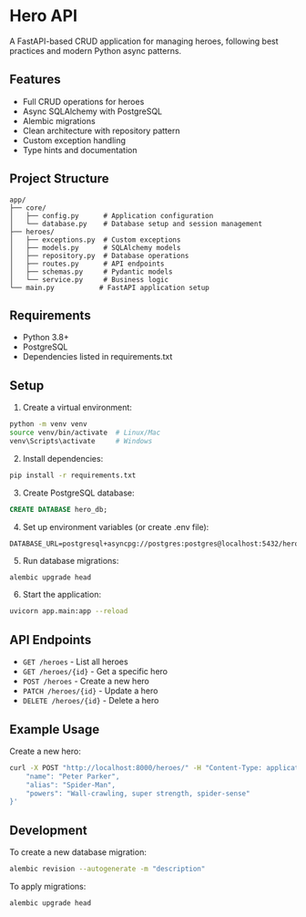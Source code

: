 # Hero API

A FastAPI-based CRUD application for managing heroes, following best practices and modern Python async patterns.

## Features

- Full CRUD operations for heroes
- Async SQLAlchemy with PostgreSQL
- Alembic migrations
- Clean architecture with repository pattern
- Custom exception handling
- Type hints and documentation

## Project Structure

```
app/
├── core/
│   ├── config.py      # Application configuration
│   └── database.py    # Database setup and session management
├── heroes/
│   ├── exceptions.py  # Custom exceptions
│   ├── models.py      # SQLAlchemy models
│   ├── repository.py  # Database operations
│   ├── routes.py      # API endpoints
│   ├── schemas.py     # Pydantic models
│   └── service.py     # Business logic
└── main.py           # FastAPI application setup
```

## Requirements

- Python 3.8+
- PostgreSQL
- Dependencies listed in requirements.txt

## Setup

1. Create a virtual environment:
```bash
python -m venv venv
source venv/bin/activate  # Linux/Mac
venv\Scripts\activate     # Windows
```

2. Install dependencies:
```bash
pip install -r requirements.txt
```

3. Create PostgreSQL database:
```sql
CREATE DATABASE hero_db;
```

4. Set up environment variables (or create .env file):
```
DATABASE_URL=postgresql+asyncpg://postgres:postgres@localhost:5432/hero_db
```

5. Run database migrations:
```bash
alembic upgrade head
```

6. Start the application:
```bash
uvicorn app.main:app --reload
```

## API Endpoints

- `GET /heroes` - List all heroes
- `GET /heroes/{id}` - Get a specific hero
- `POST /heroes` - Create a new hero
- `PATCH /heroes/{id}` - Update a hero
- `DELETE /heroes/{id}` - Delete a hero

## Example Usage

Create a new hero:
```bash
curl -X POST "http://localhost:8000/heroes/" -H "Content-Type: application/json" -d '{
    "name": "Peter Parker",
    "alias": "Spider-Man",
    "powers": "Wall-crawling, super strength, spider-sense"
}'
```

## Development

To create a new database migration:
```bash
alembic revision --autogenerate -m "description"
```

To apply migrations:
```bash
alembic upgrade head
```
